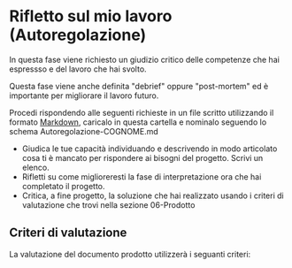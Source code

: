 # Rifletto sul mio lavoro (Autoregolazione)

In questa fase viene richiesto un giudizio critico delle competenze che hai espressso e del lavoro che hai svolto. 

Questa fase viene anche definita "debrief" oppure "post-mortem" ed è importante per migliorare il lavoro futuro.

Procedi rispondendo alle seguenti richieste in un file scritto utilizzando il formato [Markdown](https://daringfireball.net/projects/markdown/), caricalo in questa cartella e nominalo seguendo lo schema Autoregolazione-COGNOME.md

- Giudica le tue capacità individuando e descrivendo in modo articolato cosa ti è mancato per rispondere ai bisogni del progetto. Scrivi un elenco.
- Rifletti su come miglioreresti la fase di interpretazione ora che hai completato il progetto.
- Critica, a fine progetto, la soluzione che hai realizzato usando i criteri di valutazione che trovi nella sezione 06-Prodotto


## Criteri di valutazione

La valutazione del documento prodotto utilizzerà i seguanti criteri: